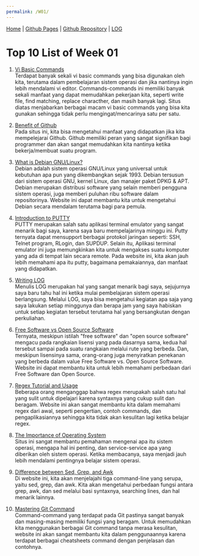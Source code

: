```yaml
---
permalink: /W01/
---
```


[Home](https://nadifahsn.github.io/os211/) | [Github Pages](https://nadifahsn.github.io/os211/) | [Github Repository](https://github.com/nadifahsn/os211/) | [LOG](https://github.com/nadifahsn/os211/blob/master/TXT/mylog.txt)

# Top 10 List of Week 01

1. [Vi Basic Commands](https://kb.iu.edu/d/afdc)<br>
    Terdapat banyak sekali vi basic commands yang bisa digunakan oleh kita, terutama dalam pembelajaran sistem operasi dan jika nantinya ingin lebih mendalami vi editor. Commands-commands ini memiliki banyak sekali manfaat yang dapat memudahkan pekerjaan kita, seperti write file, find matching, replace characther, dan masih banyak lagi. Situs diatas menjabarkan berbagai macam vi basic commands yang bisa kita gunakan sehingga tidak perlu mengingat/mencarinya satu per satu.

2. [Benefit of Github](https://apiumhub.com/tech-blog-barcelona/using-github/)<br>
    Pada situs ini, kita bisa mengetahui manfaat yang didapatkan jika kita mempelejarai Github. Github memiliki peran yang sangat signifikan bagi programmer dan akan sangat memudahkan kita nantinya ketika bekerja/membuat suatu program.

3. [What is Debian GNU/Linux?](https://www.debian.org/releases/jessie/amd64/ch01s03.html.en)<br>
    Debian adalah sistem operasi GNU/Linux yang universal untuk kebutuhan apa pun yang dikembangkan sejak 1993. Debian tersusun dari sistem operasi GNU, kernel Linux, dan manajer paket DPKG & APT. Debian merupakan distribusi software yang selain memberi pengguna sistem operasi, juga memberi puluhan ribu software dalam repositorinya. Website ini dapat membantu kita untuk mengetahui Debian secara mendalam terutama bagi para pemula.

4. [Introduction to PUTTY](https://pandorafms.com/blog/putty/)<br>
    PUTTY merupakan salah satu aplikasi terminal emulator yang sangat menarik bagi saya, karena saya baru mempelajarinya minggu ini. Putty ternyata dapat mensupport berbagai protokol jaringan seperti: SSH, Telnet program, RLogin, dan SUPDUP.  Selain itu, Aplikasi terminal emulator ini juga memungkinkan kita untuk mengakses suatu komputer yang ada di tempat lain secara remote. Pada website ini, kita akan jauh lebih memahami apa itu putty, bagaimana pemakaiannya, dan manfaat yang didapatkan.

5. [Writing LOG](https://github.com/nadifahsn/os211/blob/master/TXT/mylog.txt)<br>
    Menulis LOG merupakan hal yang sangat menarik bagi saya, sejujurnya saya baru tahu hal ini ketika mulai pembelajaran sistem operasi berlangsung. Melalui LOG, saya bisa mengetahui kegiatan apa saja yang saya lakukan setiap minggunya dan berapa jam yang saya habiskan untuk setiap kegiatan tersebut terutama hal yang bersangkutan dengan perkuliahan.

6. [Free Software vs Open Source Software](https://www.geeksforgeeks.org/difference-between-free-software-and-open-source-software/)<br>
    Ternyata, meskipun istilah "free software" dan "open source software" mengacu pada rangkaian lisensi yang pada dasarnya sama, kedua hal tersebut sampai pada suatu rangkaian melalui rute yang berbeda. Dan, meskipun lisensinya sama, orang-orang juga menyiratkan penekanan yang berbeda dalam value Free Software vs. Open Source Software. Website ini dapat membantu kita untuk lebih memahami perbedaan dari Free Software dan Open Source.

7. [Regex Tutorial and Usage](https://github.com/dwyl/learn-regex)<br>
    Beberapa orang menganggap bahwa regex merupakah salah satu hal yang sulit untuk dipelajari karena syntaxnya yang cukup sulit dan beragam. Website ini akan sangat membantu kita dalam memahami regex dari awal, seperti pengertian, contoh commands, dan pengaplikasiannya sehingga kita tidak akan kesulitan lagi ketika belajar regex.

8. [The Importance of Operating System](https://www.geeksforgeeks.org/functions-of-operating-system/)<br>
    Situs ini sangat membantu pemahaman mengenai apa itu sistem operasi, mengapa hal ini penting, dan service-service apa yang diberikan oleh sistem operasi. Ketika membacanya, saya menjadi jauh lebih mendalami pentingnya belajar sistem operasi.

9. [Difference between Sed, Grep, and Awk](https://www.baeldung.com/linux/grep-sed-awk-differences)<br>
    Di website ini, kita akan menjelajahi tiga command-line yang serupa, yaitu sed, grep, dan awk. Kita akan mengetahui perbedaan fungsi antara grep, awk, dan sed melalui basi syntaxnya, searching lines, dan hal menarik lainnya.

10. [Mastering Git Command](https://www.edureka.co/blog/git-commands-with-example/)<br>
    Command-command yang terdapat pada Git pastinya sangat banyak dan masing-masing memiliki fungsi yang beragam. Untuk memudahkan kita menggunakan berbagai Git command tanpa merasa kesulitan, website ini akan sangat membantu kita dalam penggunaannya karena terdapat berbagai cheatsheets command dengan penjelasan dan contohnya.
